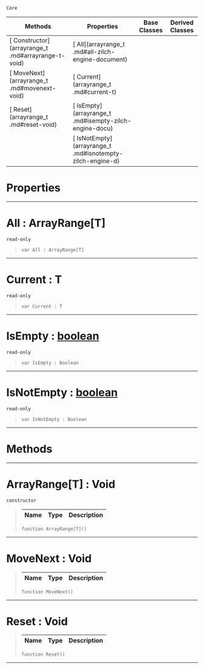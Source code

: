  `Core`

|Methods|Properties|Base Classes|Derived Classes|
|---|---|---|---|
|[ Constructor](arrayrange_t .md#arrayrange-t-void)|[ All](arrayrange_t .md#all-zilch-engine-document)| | |
|[ MoveNext](arrayrange_t .md#movenext-void)|[ Current](arrayrange_t .md#current-t)| | |
|[ Reset](arrayrange_t .md#reset-void)|[ IsEmpty](arrayrange_t .md#isempty-zilch-engine-docu)| | |
| |[ IsNotEmpty](arrayrange_t .md#isnotempty-zilch-engine-d)| | |


 #  Properties


---  
 #  All : ArrayRange[T]

 `read-only`

> 
> ```TS:Nada
> var All : ArrayRange[T]


---  
 #  Current : T

 `read-only`

> 
> ```TS:Nada
> var Current : T


---  
 #  IsEmpty : [boolean](boolean.md)

 `read-only`

> 
> ```TS:Nada
> var IsEmpty : Boolean


---  
 #  IsNotEmpty : [boolean](boolean.md)

 `read-only`

> 
> ```TS:Nada
> var IsNotEmpty : Boolean


---  
 #  Methods


---  
 #  ArrayRange[T] : Void

 `constructor`

> 
> |Name|Type|Description|
> |---|---|---|
> ```TS:Nada
> function ArrayRange[T]()
> ``` 


---  
 #  MoveNext : Void

> 
> |Name|Type|Description|
> |---|---|---|
> ```TS:Nada
> function MoveNext()
> ``` 


---  
 #  Reset : Void

> 
> |Name|Type|Description|
> |---|---|---|
> ```TS:Nada
> function Reset()
> ``` 


---  
 

 